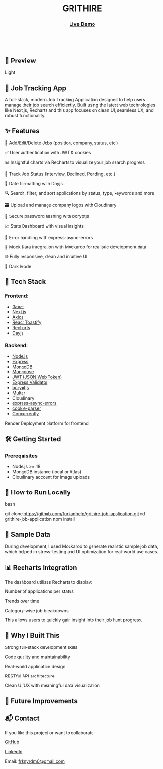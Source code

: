 <h1 align="center">GRITHIRE</h1>

<div align="center">
  <h3>
    <a href="https://grithire-job-application.onrender.com/" color="white">
      Live Demo
    </a> 
  </h3>
</div>

<br>
<br>
<br>

## 📸 Preview
<p>Light</p>

## 💼 Job Tracking App 
A full-stack, modern Job Tracking Application designed to help users manage their job search efficiently. Built using the latest web technologies like Next.js, Recharts and  this app focuses on clean UI, seamless UX, and robust functionality.


## ✨ Features

📄 Add/Edit/Delete Jobs (position, company, status, etc.)

✅ User authentication with JWT & cookies

📊 Insightful charts via Recharts to visualize your job search progress

📅 Track Job Status (Interview, Declined, Pending, etc.)

📅 Date formatting with Dayjs

🔍 Search, filter, and sort applications by status, type, keywords and more

🗃️ Upload and manage company logos with Cloudinary

🔐 Secure password hashing with bcryptjs

📈 Stats Dashboard with visual insights

🚫 Error handling with express-async-errors

🧪 Mock Data Integration with Mockaroo for realistic development data

🌐 Fully responsive, clean and intuitive UI

🌙 Dark Mode 

## 🚀 Tech Stack
### Frontend:
- [React](https://reactjs.org/)
- [Next.js](https://nextjs.org/)
- [Axios](https://axios-http.com/)
- [React Toastify](https://fkhadra.github.io/react-toastify/)
- [Recharts](https://recharts.org/)
- [Dayjs](https://day.js.org/)

### Backend:
- [Node.js](https://nodejs.org/)
- [Express](https://expressjs.com/)
- [MongoDB](https://www.mongodb.com/)
- [Mongoose](https://mongoosejs.com/)
- [JWT (JSON Web Token)](https://jwt.io/)
- [Express Validator](https://express-validator.github.io/docs/)
- [bcryptjs](https://github.com/dcodeIO/bcrypt.js)
- [Multer](https://github.com/expressjs/multer)
- [Cloudinary](https://cloudinary.com/)
- [express-async-errors](https://www.npmjs.com/package/express-async-errors)
- [cookie-parser](https://www.npmjs.com/package/cookie-parser)
- [Concurrently](https://www.npmjs.com/package/concurrently)

Render	Deployment platform for frontend

## 🛠️ Getting Started

### Prerequisites
- Node.js >= 18
- MongoDB instance (local or Atlas)
- Cloudinary account for image uploads

## 🧰 How to Run Locally

bash

git clone https://github.com/furkanhelp/grithire-job-application.git
cd grithire-job-application
npm install


## 🧪 Sample Data
During development, I used Mockaroo to generate realistic sample job data, which helped in stress-testing and UI optimization for real-world use cases.

## 📊 Recharts Integration
The dashboard utilizes Recharts to display:

Number of applications per status

Trends over time

Category-wise job breakdowns

This allows users to quickly gain insight into their job hunt progress.


## 🎯 Why I Built This
Strong full-stack development skills

Code quality and maintainability

Real-world application design

RESTful API architecture

Clean UI/UX with meaningful data visualization

## 📌 Future Improvements


## 📬 Contact
If you like this project or want to collaborate:

[GitHub](https://github.com/furkanhelp)

[LinkedIn](https://www.linkedin.com/in/furkanyardm/)

Email: frknyrdm0@gmail.com
